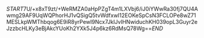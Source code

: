 $START$7U/+x8xT9zt/+WeRMZA0aHpPZgT4m1LXVbj6/iJ0iYWwRa30fj7QU4Awmg29AF9UqWQPhorHJ1vQSigQ5tvWdfxwI12EOKeSpCsN3FCLOPe8wZ71MESLkpWMThbqog6E9iR8yrPewI9Ncx7JklJvIHNwiduchKH039opL3Guyr2eJzzbcHLKy3eBjAkcYUoKh2YXk5J4p6kz6RdMsQ78Wg==$END$
